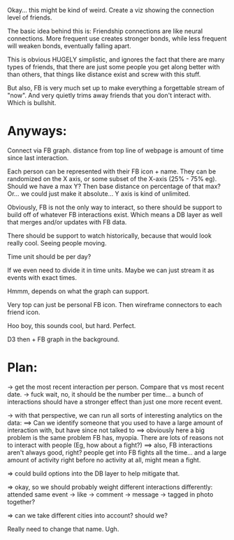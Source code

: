 Okay... this might be kind of weird.  Create a viz showing the connection level of friends.

The basic idea behind this is: Friendship connections are like neural connections.  More frequent use creates stronger
bonds, while less frequent will weaken bonds, eventually falling apart.

This is obvious HUGELY simplistic, and ignores the fact that there are many types of friends, that there are just
some people you get along better with than others, that things like distance exist and screw with this stuff.

But also, FB is very much set up to make everything a forgettable stream of "now".  And very quietly trims away
friends that you don't interact with.  Which is bullshit.


Anyways:
===============

Connect via FB graph.  distance from top line of webpage is amount of time since last interaction.

Each person can be represented with their FB icon + name.  They can be randomized on the X axis, or some
subset of the X-axis (25% - 75% eg).  Should we have a max Y?  Then base distance on percentage of that max?
Or... we could just make it absolute... Y axis is kind of unlimited.


Obviously, FB is not the only way to interact, so there should be support to build off of whatever FB 
interactions exist.  Which means a DB layer as well that merges and/or updates with FB data.

There should be support to watch historically, because that would look really cool.  Seeing people moving.

Time unit should be per day?

If we even need to divide it in time units.  Maybe we can just stream it as events with exact times.  

Hmmm, depends on what the graph can support.

Very top can just be personal FB icon.  Then wireframe connectors to each friend icon.
  
  
Hoo boy, this sounds cool, but hard.  Perfect.

D3 then + FB graph in the background.  



Plan:
===============

-> get the most recent interaction per person.  Compare that vs most recent date.
-> fuck wait, no, it should be the number per time... a bunch of interactions should have a stronger effect
than just one more recent event.

-> with that perspective, we can run all sorts of interesting analytics on the data:
==> Can we identify someone that you used to have a large amount of interaction with, but have since not talked to
==> obviously here a big problem is the same problem FB has, myopia.  There are lots of reasons not to interact with
people (Eg, how about a fight?) 
==> also, FB interactions aren't always good, right? people get into FB fights all the time... and a large amount
of activity right before no activity at all, might mean a fight.


=> could build options into the DB layer to help mitigate that.

=> okay, so we should probably weight different interactions differently:
attended same event -> like -> comment -> message -> tagged in photo together?

=> can we take different cities into account?  should we?


Really need to change that name.  Ugh.





